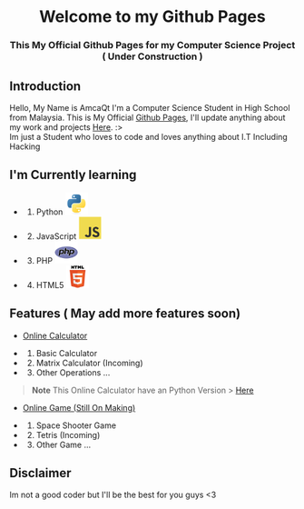 <h1 align="center">Welcome to my Github Pages</h1>
<h3 align="center">This My Official Github Pages for my Computer Science Project ( Under Construction )</h3>

## Introduction 

Hello, My Name is AmcaQt I'm a Computer Science Student in High School from Malaysia. This is My Official <a href="https://amca-qt.github.io">Github Pages</a>, I'll update anything about my work and projects <a href="https://github.com">Here</a>. :> <br>
Im just a Student who loves to code and loves anything about I.T Including Hacking

## I'm Currently learning 

* 1. Python <a href="https://www.python.org" target="_blank" rel="noreferrer"> <img src="https://raw.githubusercontent.com/devicons/devicon/master/icons/python/python-original.svg" alt="python" width="40" height="40"/> </a> 
* 2. JavaScript <a href="https://developer.mozilla.org/en-US/docs/Web/JavaScript" target="_blank" rel="noreferrer"> <img src="https://raw.githubusercontent.com/devicons/devicon/master/icons/javascript/javascript-original.svg" alt="javascript" width="40" height="40"/> </a> 
* 3. PHP <a href="https://www.php.net" target="_blank" rel="noreferrer"> <img src="https://raw.githubusercontent.com/devicons/devicon/master/icons/php/php-original.svg" alt="php" width="40" height="40"/> </a>
* 4. HTML5 <a href="https://www.w3.org/html/" target="_blank" rel="noreferrer"> <img src="https://raw.githubusercontent.com/devicons/devicon/master/icons/html5/html5-original-wordmark.svg" alt="html5" width="40" height="40"/> </a>

## Features ( May add more features soon)

- <a href="https://amca-qt.github.io/Calculator/index.html">Online Calculator</a>
* 1. Basic Calculator
* 2. Matrix Calculator (Incoming)
* 3. Other Operations ...

> **Note**
> This Online Calculator have an Python Version > <a href="https://github.com/Amca-qt/Calculator-Py">Here</a>

- <a href="https://amca-qt.github.io/Game/Index.html">Online Game (Still On Making)</a>
* 1. Space Shooter Game
* 2. Tetris (Incoming)
* 3. Other Game ...

## Disclaimer
Im not a good coder but I'll be the best for you guys <3
